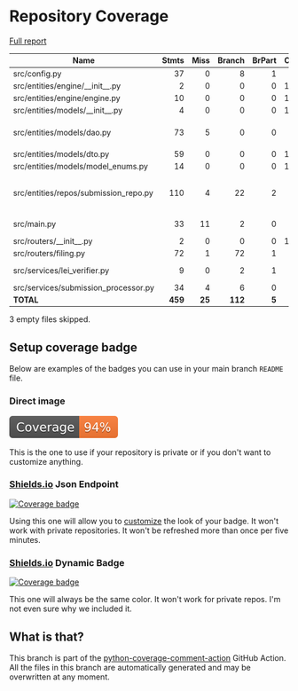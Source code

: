 # Repository Coverage

[Full report](https://htmlpreview.github.io/?https://github.com/cfpb/sbl-filing-api/blob/python-coverage-comment-action-data/htmlcov/index.html)

| Name                                   |    Stmts |     Miss |   Branch |   BrPart |   Cover |   Missing |
|--------------------------------------- | -------: | -------: | -------: | -------: | ------: | --------: |
| src/config.py                          |       37 |        0 |        8 |        1 |     98% |    13->17 |
| src/entities/engine/\_\_init\_\_.py    |        2 |        0 |        0 |        0 |    100% |           |
| src/entities/engine/engine.py          |       10 |        0 |        0 |        0 |    100% |           |
| src/entities/models/\_\_init\_\_.py    |        4 |        0 |        0 |        0 |    100% |           |
| src/entities/models/dao.py             |       73 |        5 |        0 |        0 |     93% |28, 47, 62, 80, 93 |
| src/entities/models/dto.py             |       59 |        0 |        0 |        0 |    100% |           |
| src/entities/models/model\_enums.py    |       14 |        0 |        0 |        0 |    100% |           |
| src/entities/repos/submission\_repo.py |      110 |        4 |       22 |        2 |     95% |63->65, 70->72, 111-114 |
| src/main.py                            |       33 |       11 |        2 |        0 |     69% |26-31, 35-39 |
| src/routers/\_\_init\_\_.py            |        2 |        0 |        0 |        0 |    100% |           |
| src/routers/filing.py                  |       72 |        1 |       72 |        1 |     99% |        43 |
| src/services/lei\_verifier.py          |        9 |        0 |        2 |        1 |     91% |  11->exit |
| src/services/submission\_processor.py  |       34 |        4 |        6 |        0 |     90% |     30-41 |
|                              **TOTAL** |  **459** |   **25** |  **112** |    **5** | **95%** |           |

3 empty files skipped.


## Setup coverage badge

Below are examples of the badges you can use in your main branch `README` file.

### Direct image

[![Coverage badge](https://raw.githubusercontent.com/cfpb/sbl-filing-api/python-coverage-comment-action-data/badge.svg)](https://htmlpreview.github.io/?https://github.com/cfpb/sbl-filing-api/blob/python-coverage-comment-action-data/htmlcov/index.html)

This is the one to use if your repository is private or if you don't want to customize anything.

### [Shields.io](https://shields.io) Json Endpoint

[![Coverage badge](https://img.shields.io/endpoint?url=https://raw.githubusercontent.com/cfpb/sbl-filing-api/python-coverage-comment-action-data/endpoint.json)](https://htmlpreview.github.io/?https://github.com/cfpb/sbl-filing-api/blob/python-coverage-comment-action-data/htmlcov/index.html)

Using this one will allow you to [customize](https://shields.io/endpoint) the look of your badge.
It won't work with private repositories. It won't be refreshed more than once per five minutes.

### [Shields.io](https://shields.io) Dynamic Badge

[![Coverage badge](https://img.shields.io/badge/dynamic/json?color=brightgreen&label=coverage&query=%24.message&url=https%3A%2F%2Fraw.githubusercontent.com%2Fcfpb%2Fsbl-filing-api%2Fpython-coverage-comment-action-data%2Fendpoint.json)](https://htmlpreview.github.io/?https://github.com/cfpb/sbl-filing-api/blob/python-coverage-comment-action-data/htmlcov/index.html)

This one will always be the same color. It won't work for private repos. I'm not even sure why we included it.

## What is that?

This branch is part of the
[python-coverage-comment-action](https://github.com/marketplace/actions/python-coverage-comment)
GitHub Action. All the files in this branch are automatically generated and may be
overwritten at any moment.